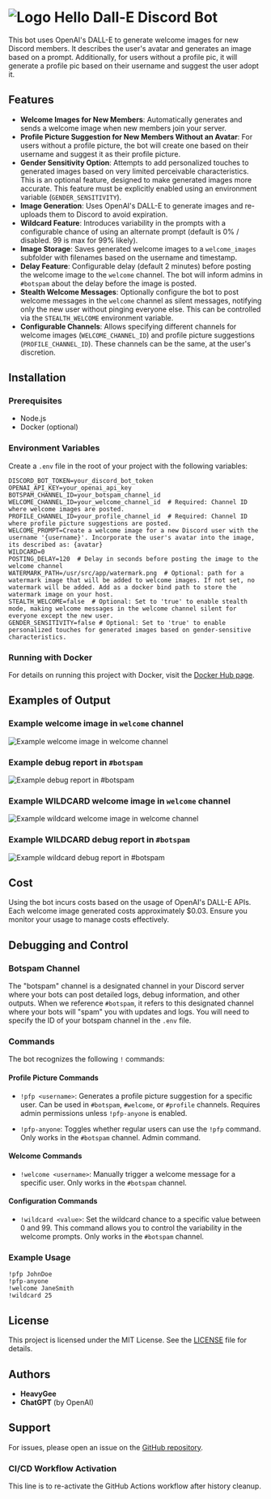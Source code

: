 # ![Logo](https://github.com/heavygee/hello-dalle-discordbot/blob/main/readme_images/logo.png) Hello Dall-E Discord Bot

This bot uses OpenAI's DALL-E to generate welcome images for new Discord members. It describes the user's avatar and generates an image based on a prompt. Additionally, for users without a profile pic, it will generate a profile pic based on their username and suggest the user adopt it.

## Features
- **Welcome Images for New Members**: Automatically generates and sends a welcome image when new members join your server.
- **Profile Picture Suggestion for New Members Without an Avatar**: For users without a profile picture, the bot will create one based on their username and suggest it as their profile picture.
- **Gender Sensitivity Option**: Attempts to add personalized touches to generated images based on very limited perceivable characteristics. This is an optional feature, designed to make generated images more accurate. This feature must be explicitly enabled using an environment variable (`GENDER_SENSITIVITY`).
- **Image Generation**: Uses OpenAI's DALL-E to generate images and re-uploads them to Discord to avoid expiration.
- **Wildcard Feature**: Introduces variability in the prompts with a configurable chance of using an alternate prompt (default is 0% / disabled. 99 is max for 99% likely).
- **Image Storage**: Saves generated welcome images to a `welcome_images` subfolder with filenames based on the username and timestamp.
- **Delay Feature**: Configurable delay (default 2 minutes) before posting the welcome image to the `welcome` channel. The bot will inform admins in `#botspam` about the delay before the image is posted.
- **Stealth Welcome Messages**: Optionally configure the bot to post welcome messages in the `welcome` channel as silent messages, notifying only the new user without pinging everyone else. This can be controlled via the `STEALTH_WELCOME` environment variable.
- **Configurable Channels**: Allows specifying different channels for welcome images (`WELCOME_CHANNEL_ID`) and profile picture suggestions (`PROFILE_CHANNEL_ID`). These channels can be the same, at the user's discretion.

## Installation

### Prerequisites
- Node.js
- Docker (optional)

### Environment Variables
Create a `.env` file in the root of your project with the following variables:

```plaintext
DISCORD_BOT_TOKEN=your_discord_bot_token
OPENAI_API_KEY=your_openai_api_key
BOTSPAM_CHANNEL_ID=your_botspam_channel_id
WELCOME_CHANNEL_ID=your_welcome_channel_id  # Required: Channel ID where welcome images are posted.
PROFILE_CHANNEL_ID=your_profile_channel_id  # Required: Channel ID where profile picture suggestions are posted.
WELCOME_PROMPT=Create a welcome image for a new Discord user with the username '{username}'. Incorporate the user's avatar into the image, its described as: {avatar}
WILDCARD=0
POSTING_DELAY=120  # Delay in seconds before posting the image to the welcome channel
WATERMARK_PATH=/usr/src/app/watermark.png  # Optional: path for a watermark image that will be added to welcome images. If not set, no watermark will be added. Add as a docker bind path to store the watermark image on your host.
STEALTH_WELCOME=false  # Optional: Set to 'true' to enable stealth mode, making welcome messages in the welcome channel silent for everyone except the new user.
GENDER_SENSITIVITY=false # Optional: Set to 'true' to enable personalized touches for generated images based on gender-sensitive characteristics.
```

### Running with Docker

For details on running this project with Docker, visit the [Docker Hub page](https://hub.docker.com/r/heavygee/hello-dalle-discordbot).

## Examples of Output

### Example welcome image in `welcome` channel
![Example welcome image in `welcome` channel](https://github.com/heavygee/hello-dalle-discordbot/blob/main/readme_images/new-users-output.png)

### Example debug report in `#botspam`
![Example debug report in `#botspam`](https://github.com/heavygee/hello-dalle-discordbot/blob/main/readme_images/botspam-output.png)

### Example WILDCARD welcome image in `welcome` channel
![Example wildcard welcome image in `welcome` channel](https://github.com/heavygee/hello-dalle-discordbot/blob/main/readme_images/wildcard-output.png)

### Example WILDCARD debug report in `#botspam`
![Example wildcard debug report in `#botspam`](https://github.com/heavygee/hello-dalle-discordbot/blob/main/readme_images/wildcard-botspam-output.png)

## Cost

Using the bot incurs costs based on the usage of OpenAI's DALL-E APIs. Each welcome image generated costs approximately $0.03. Ensure you monitor your usage to manage costs effectively.

## Debugging and Control

### Botspam Channel

The "botspam" channel is a designated channel in your Discord server where your bots can post detailed logs, debug information, and other outputs. When we reference `#botspam`, it refers to this designated channel where your bots will "spam" you with updates and logs. You will need to specify the ID of your botspam channel in the `.env` file.

### Commands

The bot recognizes the following `!` commands:

#### Profile Picture Commands

- `!pfp <username>`: Generates a profile picture suggestion for a specific user. Can be used in `#botspam`, `#welcome`, or `#profile` channels. Requires admin permissions unless `!pfp-anyone` is enabled.

- `!pfp-anyone`: Toggles whether regular users can use the `!pfp` command. Only works in the `#botspam` channel. Admin command.

#### Welcome Commands

- `!welcome <username>`: Manually trigger a welcome message for a specific user. Only works in the `#botspam` channel.

#### Configuration Commands

- `!wildcard <value>`: Set the wildcard chance to a specific value between 0 and 99. This command allows you to control the variability in the welcome prompts. Only works in the `#botspam` channel.

### Example Usage

```plaintext
!pfp JohnDoe
!pfp-anyone
!welcome JaneSmith
!wildcard 25
```

## License

This project is licensed under the MIT License. See the [LICENSE](https://github.com/heavygee/hello-dalle-discordbot/blob/main/LICENSE) file for details.

## Authors

- **HeavyGee**
- **ChatGPT** (by OpenAI)

## Support

For issues, please open an issue on the [GitHub repository](https://github.com/heavygee/hello-dalle-discordbot).

### CI/CD Workflow Activation
This line is to re-activate the GitHub Actions workflow after history cleanup.

